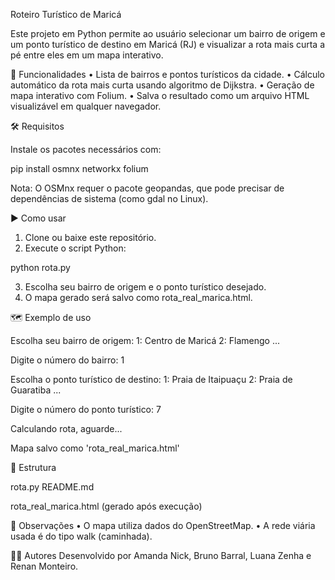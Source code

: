 Roteiro Turístico de Maricá

Este projeto em Python permite ao usuário selecionar um bairro de origem e um ponto turístico de destino em Maricá (RJ) e visualizar a rota mais curta a pé entre eles em um mapa interativo.

🧭 Funcionalidades
•	Lista de bairros e pontos turísticos da cidade.
•	Cálculo automático da rota mais curta usando algoritmo de Dijkstra.
•	Geração de mapa interativo com Folium.
•	Salva o resultado como um arquivo HTML visualizável em qualquer navegador.

🛠️ Requisitos

Instale os pacotes necessários com:

pip install osmnx networkx folium

Nota: O OSMnx requer o pacote geopandas, que pode precisar de dependências de sistema (como gdal no Linux).

▶️ Como usar

1.	Clone ou baixe este repositório.
2.	Execute o script Python:

python rota.py

3.	Escolha seu bairro de origem e o ponto turístico desejado.
4.	O mapa gerado será salvo como rota_real_marica.html.

🗺️ Exemplo de uso

Escolha seu bairro de origem:
1: Centro de Maricá
2: Flamengo
...

Digite o número do bairro: 1

Escolha o ponto turístico de destino:
1: Praia de Itaipuaçu
2: Praia de Guaratiba
...

Digite o número do ponto turístico: 7

Calculando rota, aguarde...

Mapa salvo como 'rota_real_marica.html'

📁 Estrutura

rota.py
README.md

rota_real_marica.html (gerado após execução)

📌 Observações
•	O mapa utiliza dados do OpenStreetMap.
•	A rede viária usada é do tipo walk (caminhada).

🧑‍💻 Autores
Desenvolvido por Amanda Nick, Bruno Barral, Luana Zenha e Renan Monteiro.
